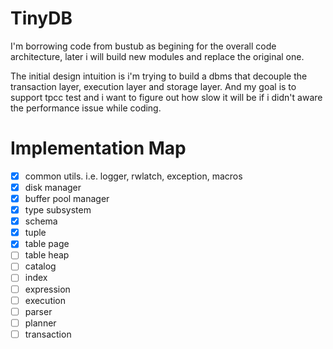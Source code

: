 # TinyDB

I'm borrowing code from bustub as begining for the overall code architecture, later i will build new modules and replace the original one.

The initial design intuition is i'm trying to build a dbms that decouple the transaction layer, execution layer and storage layer. And my goal is to support tpcc test and i want to figure out how slow it will be if i didn't aware the performance issue while coding.

# Implementation Map

- [x] common utils. i.e. logger, rwlatch, exception, macros
- [x] disk manager
- [x] buffer pool manager
- [x] type subsystem
- [x] schema
- [x] tuple
- [x] table page
- [ ] table heap
- [ ] catalog
- [ ] index
- [ ] expression
- [ ] execution
- [ ] parser
- [ ] planner
- [ ] transaction